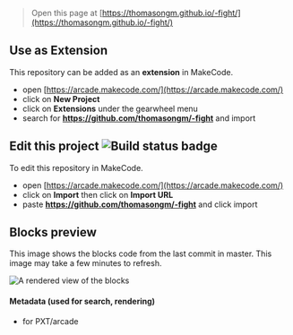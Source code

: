  


> Open this page at [https://thomasongm.github.io/-fight/](https://thomasongm.github.io/-fight/)

## Use as Extension

This repository can be added as an **extension** in MakeCode.

* open [https://arcade.makecode.com/](https://arcade.makecode.com/)
* click on **New Project**
* click on **Extensions** under the gearwheel menu
* search for **https://github.com/thomasongm/-fight** and import

## Edit this project ![Build status badge](https://github.com/thomasongm/-fight/workflows/MakeCode/badge.svg)

To edit this repository in MakeCode.

* open [https://arcade.makecode.com/](https://arcade.makecode.com/)
* click on **Import** then click on **Import URL**
* paste **https://github.com/thomasongm/-fight** and click import

## Blocks preview

This image shows the blocks code from the last commit in master.
This image may take a few minutes to refresh.

![A rendered view of the blocks](https://github.com/thomasongm/-fight/raw/master/.github/makecode/blocks.png)

#### Metadata (used for search, rendering)

* for PXT/arcade
<script src="https://makecode.com/gh-pages-embed.js"></script><script>makeCodeRender("{{ site.makecode.home_url }}", "{{ site.github.owner_name }}/{{ site.github.repository_name }}");</script>
